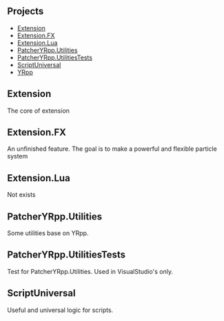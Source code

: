 
Projects
-------------
- [Extension](./PROJECT.md#Extension)
- [Extension.FX](./PROJECT.md#Extension.FX)
- [Extension.Lua](./PROJECT.md#Extension.Lua)
- [PatcherYRpp.Utilities](./PROJECT.md#PatcherYRpp.Utilities)
- [PatcherYRpp.UtilitiesTests](./PROJECT.md#PatcherYRpp.UtilitiesTests)
- [ScriptUniversal](./PROJECT.md#ScriptUniversal)
- [YRpp](./Projects/YRpp/README.md)

Extension
----------------------------
The core of extension

Extension.FX
----------------------------
An unfinished feature. The goal is to make a powerful and flexible particle system

Extension.Lua
----------------------------
Not exists

PatcherYRpp.Utilities
----------------------------
Some utilities base on YRpp.

PatcherYRpp.UtilitiesTests
----------------------------
Test for PatcherYRpp.Utilities. Used in VisualStudio's only.

ScriptUniversal
----------------------------
Useful and universal logic for scripts. 
